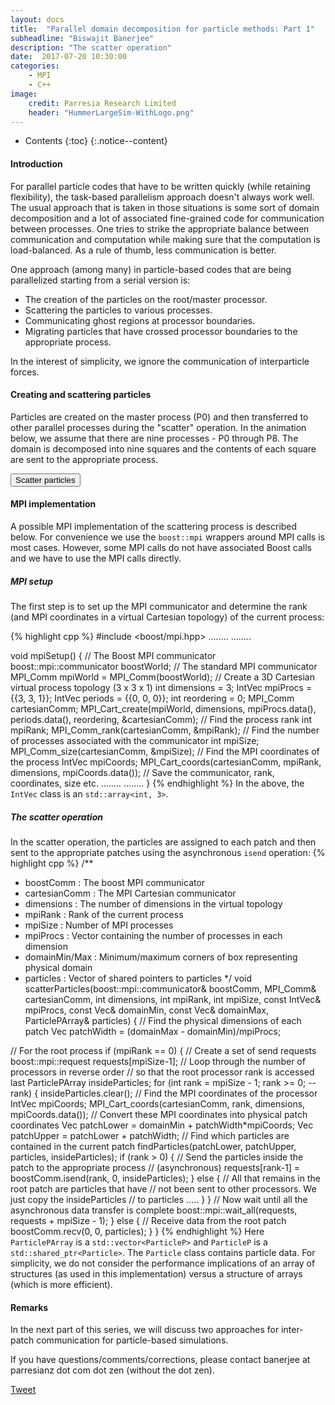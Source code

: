 ```yaml
---
layout: docs
title:  "Parallel domain decomposition for particle methods: Part 1"
subheadline: "Biswajit Banerjee"
description: "The scatter operation"
date:  2017-07-20 10:30:00
categories:
    - MPI
    - C++
image:
    credit: Parresia Research Limited
    header: "HummerLargeSim-WithLogo.png"
---
```


- Contents
{:toc}
{:.notice--content}

#### Introduction ####
For parallel particle codes that have to be written quickly (while retaining flexibility), the
task-based parallelism approach doesn't always work well.  The usual approach that is taken
in those situations is some sort of domain decomposition and a lot of associated fine-grained
code for communication between processes.  One tries to strike the appropriate balance between
communication and computation while making sure that the computation is load-balanced.  As a
rule of thumb, less communication is better.

One approach (among many) in particle-based codes that are being parallelized starting from
a serial version is:

* The creation of the particles on the root/master processor.
* Scattering the particles to various processes.
* Communicating ghost regions at processor boundaries.
* Migrating particles that have crossed processor boundaries to the appropriate process.

In the interest of simplicity, we ignore the communication of interparticle forces.

#### Creating and scattering particles ####
Particles are created on the master process (P0) and then transferred to other parallel
processes during the "scatter" operation.  In the animation below, we assume that there
are nine processes - P0 through P8.  The domain is decomposed into nine squares and the
contents of each square are sent to the appropriate process.

<div>
  <input name="restartButton" type="button" value="Scatter particles" onclick="restartAnimation()" />
</div>
<div>
  <canvas id="particle-scatter" height="500" width="500"></canvas>
</div>

#### MPI implementation ####
A possible MPI implementation of the scattering process is described below.  For convenience
we use the `boost::mpi` wrappers around MPI calls is most cases.  However, some MPI calls
do not have associated Boost calls and we have to use the MPI calls directly.

##### MPI setup #####
The first step is to set up the MPI communicator and determine the rank (and MPI coordinates
in a virtual Cartesian topology) of the current process:

{% highlight cpp %}
#include <boost/mpi.hpp>
........
........

void mpiSetup()
{
  // The Boost MPI communicator
  boost::mpi::communicator boostWorld;
  // The standard MPI communicator
  MPI_Comm mpiWorld = MPI_Comm(boostWorld);
  // Create a 3D Cartesian virtual process topology (3 x 3 x 1)
  int dimensions = 3;
  IntVec mpiProcs = {{3, 3, 1}};
  IntVec periods = {{0, 0, 0}};
  int reordering = 0;
  MPI_Comm cartesianComm;
  MPI_Cart_create(mpiWorld, dimensions, mpiProcs.data(), periods.data(), reordering, &cartesianComm);
  // Find the process rank
  int mpiRank;
  MPI_Comm_rank(cartesianComm, &mpiRank);
  // Find the number of processes associated with the communicator
  int mpiSize;
  MPI_Comm_size(cartesianComm, &mpiSize);
  // Find the MPI coordinates of the process
  IntVec mpiCoords;
  MPI_Cart_coords(cartesianComm, mpiRank, dimensions, mpiCoords.data());
  // Save the communicator, rank, coordinates, size etc.
  ........
  ........
}
{% endhighlight %}
In the above, the `IntVec` class is an `std::array<int, 3>`.

##### The scatter operation #####
In the scatter operation, the particles are assigned to each patch and then
sent to the appropriate patches using the asynchronous `isend` operation:
{% highlight cpp %}
/**
 * boostComm     : The boost MPI communicator
 * cartesianComm : The MPI Cartesian communicator
 * dimensions    : The number of dimensions in the virtual topology
 * mpiRank       : Rank of the current process
 * mpiSize       : Number of MPI processes
 * mpiProcs      : Vector containing the number of processes in each dimension
 * domainMin/Max : Minimum/maximum corners of box representing physical domain
 * particles     : Vector of shared pointers to particles
 */
void scatterParticles(boost::mpi::communicator& boostComm,
                      MPI_Comm& cartesianComm,
                      int dimensions, int mpiRank, int mpiSize,
                      const IntVec& mpiProcs,
                      const Vec& domainMin, const Vec& domainMax,
                      ParticlePArray& particles)
{
  // Find the physical dimensions of each patch
  Vec patchWidth = (domainMax - domainMin)/mpiProcs;

  // For the root process
  if (mpiRank == 0) {
    // Create a set of send requests
    boost::mpi::request requests[mpiSize-1];
    // Loop through the number of processors in reverse order
    // so that the root processor rank is accessed last
    ParticlePArray insideParticles;
    for (int rank = mpiSize - 1; rank >= 0; --rank) {
      insideParticles.clear();
      // Find the MPI coordinates of the processor
      IntVec mpiCoords;
      MPI_Cart_coords(cartesianComm, rank, dimensions, mpiCoords.data());
      // Convert these MPI coordinates into physical patch coordinates
      Vec patchLower = domainMin + patchWidth*mpiCoords; 
      Vec patchUpper = patchLower + patchWidth; 
      // Find which particles are contained in the current patch
      findParticles(patchLower, patchUpper, particles, insideParticles);
      if (rank > 0) {
        // Send the particles inside the patch to the appropriate process
        // (asynchronous)
        requests[rank-1] = boostComm.isend(rank, 0, insideParticles);
      } else {
        // All that remains in the root patch are particles that have
        // not been sent to other processors. We just copy the insideParticles
        // to particles
        .....
      }
    }
    // Now wait until all the asynchronous data transfer is complete
    boost::mpi::wait_all(requests, requests + mpiSize - 1);
  } else {
    // Receive data from the root patch
    boostComm.recv(0, 0, particles);
  }
}
{% endhighlight %}
Here `ParticlePArray` is a `std::vector<ParticleP>` and `ParticleP` is
a `std::shared_ptr<Particle>`.  The `Particle` class contains particle
data.  For simplicity, we do not consider the performance implications
of an array of structures (as used in this implementation) versus
a structure of arrays (which is more efficient).

#### Remarks ####
In the next part of this series, we will discuss two approaches for inter-patch communication
for particle-based simulations.

If you have questions/comments/corrections, please contact banerjee at parresianz dot com dot zen (without the dot zen).


<a class="twitter-share-button" href="https://twitter.com/intent/tweet" data-via="parresianz"> Tweet</a>
<script src="//platform.linkedin.com/in.js" type="text/javascript">
  lang: en_US
</script>
<script type="IN/Share" data-counter="right"></script>

<script src="{{ site.url }}/assets/js/d3.v4.min.js"></script>
<script src="{{ site.url }}/assets/js/colorbrewer.min.js"></script>
<script src="{{ site.url }}/assets/js/particleScatter.js"></script>

